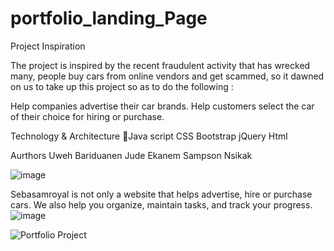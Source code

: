 # portfolio_landing_Page

Project Inspiration

The project is inspired by the recent fraudulent activity that has wrecked many, people buy cars from online vendors and get scammed, so it dawned on us to take up this project so as to do the following :

Help companies advertise their car brands.
Help customers select the car of their choice for hiring or purchase.

Technology & Architecture
Java script
CSS
Bootstrap
jQuery
Html

Aurthors
Uweh Bariduanen
Jude Ekanem
Sampson Nsikak


![image](https://github.com/Uwehbaridu/portfolio_landing_Page/assets/114431610/af69e179-7828-4c61-a4d9-4b5960be1369)

Sebasamroyal is not only a website that helps advertise, hire or purchase cars. We also help you organize, maintain tasks, and track your progress.
![image](https://github.com/Uwehbaridu/portfolio_landing_Page/assets/114431610/f1c28882-8fbd-4961-846b-71ade751dfb9)

![Portfolio Project](https://github.com/Uwehbaridu/portfolio_landing_Page/assets/114431610/7529a043-40bd-4648-97f1-4d537c642be7)
